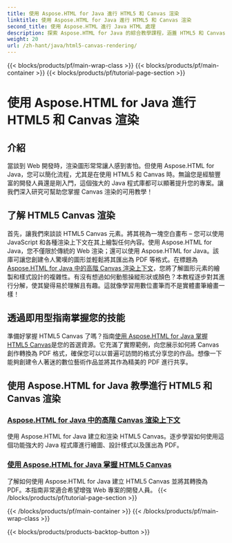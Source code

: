 ```yaml
---
title: 使用 Aspose.HTML for Java 進行 HTML5 和 Canvas 渲染
linktitle: 使用 Aspose.HTML for Java 進行 HTML5 和 Canvas 渲染
second_title: 使用 Aspose.HTML 進行 Java HTML 處理
description: 探索 Aspose.HTML for Java 的綜合教學課程，涵蓋 HTML5 和 Canvas 渲染，以豐富您的 Web 開發技能。
weight: 20
url: /zh-hant/java/html5-canvas-rendering/
---
```


{{< blocks/products/pf/main-wrap-class >}}
{{< blocks/products/pf/main-container >}}
{{< blocks/products/pf/tutorial-page-section >}}

# 使用 Aspose.HTML for Java 進行 HTML5 和 Canvas 渲染

## 介紹

當談到 Web 開發時，渲染圖形常常讓人感到害怕。但使用 Aspose.HTML for Java，您可以簡化流程，尤其是在使用 HTML5 和 Canvas 時。無論您是經驗豐富的開發人員還是剛入門，這個強大的 Java 程式庫都可以顯著提升您的專案。讓我們深入研究可幫助您掌握 Canvas 渲染的可用教學！

## 了解 HTML5 Canvas 渲染

首先，讓我們來談談 HTML5 Canvas 元素。將其視為一塊空白畫布 – 您可以使用 JavaScript 和各種渲染上下文在其上繪製任何內容。使用 Aspose.HTML for Java，您不僅限於傳統的 Web 渲染；還可以使用 Aspose.HTML for Java。該庫可讓您創建令人驚嘆的圖形並輕鬆將其匯出為 PDF 等格式。在標題為[Aspose.HTML for Java 中的高階 Canvas 渲染上下文](./advanced-canvas-rendering-context/)，您將了解圖形元素的繪製和樣式設計的複雜性。有沒有想過如何動態操縱形狀或顏色？本教程逐步對其進行分解，使其變得易於理解且有趣。這就像學習用數位畫筆而不是實體畫筆繪畫一樣！

## 透過即用型指南掌握您的技能

準備好掌握 HTML5 Canvas 了嗎？指南[使用 Aspose.HTML for Java 掌握 HTML5 Canvas](./html5-canvas/)是您的首選資源。它充滿了實際範例，向您展示如何將 Canvas 創作轉換為 PDF 格式，確保您可以以普遍可訪問的格式分享您的作品。想像一下能夠創建令人著迷的數位藝術作品並將其作為精美的 PDF 進行共享。

## 使用 Aspose.HTML for Java 教學進行 HTML5 和 Canvas 渲染
### [Aspose.HTML for Java 中的高階 Canvas 渲染上下文](./advanced-canvas-rendering-context/)
使用 Aspose.HTML for Java 建立和渲染 HTML5 Canvas。逐步學習如何使用這個功能強大的 Java 程式庫進行繪圖、設計樣式以及匯出為 PDF。
### [使用 Aspose.HTML for Java 掌握 HTML5 Canvas](./html5-canvas/)
了解如何使用 Aspose.HTML for Java 建立 HTML5 Canvas 並將其轉換為 PDF。本指南非常適合希望增強 Web 專案的開發人員。
{{< /blocks/products/pf/tutorial-page-section >}}

{{< /blocks/products/pf/main-container >}}
{{< /blocks/products/pf/main-wrap-class >}}

{{< blocks/products/products-backtop-button >}}
